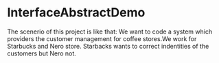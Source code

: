 # InterfaceAbstractDemo

The scenerio of this project is like that: We want to code a system which providers the customer management for coffee stores.We work for Starbucks and Nero store. Starbacks wants to correct  indentities of the customers but Nero not.   
